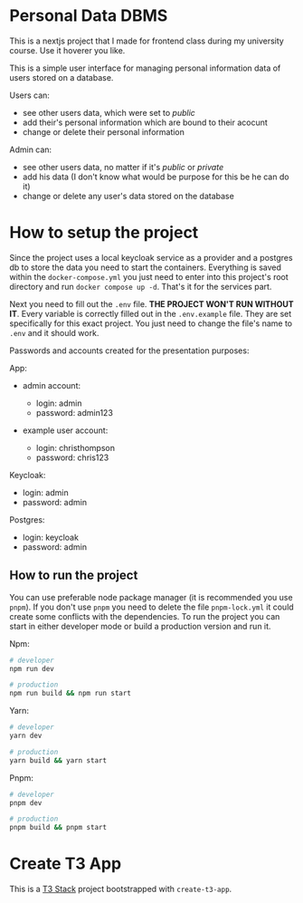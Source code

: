 # Personal Data DBMS

This is a nextjs project that I made for frontend class during my university course. Use it hoverer you like.

This is a simple user interface for managing personal information data of users stored on a database.

Users can:

- see other users data, which were set to _public_
- add their's personal information which are bound to their acocunt
- change or delete their personal information

Admin can:

- see other users data, no matter if it's _public_ or _private_
- add his data (I don't know what would be purpose for this be he can do it)
- change or delete any user's data stored on the database

# How to setup the project

Since the project uses a local keycloak service as a provider and a postgres db to store the data you need to start the containers. Everything is saved within the `docker-compose.yml` you just need to enter into this project's root directory and run `docker compose up -d`. That's it for the services part.

Next you need to fill out the `.env` file. **THE PROJECT WON'T RUN WITHOUT IT**. Every variable is correctly filled out in the `.env.example` file. They are set specifically for this exact project. You just need to change the file's name to `.env` and it should work.

Passwords and accounts created for the presentation purposes:

App:

- admin account:

  - login: admin
  - password: admin123

- example user account:

  - login: christhompson
  - password: chris123

Keycloak:

- login: admin
- password: admin

Postgres:

- login: keycloak
- password: admin

## How to run the project

You can use preferable node package manager (it is recommended you use `pnpm`). If you don't use `pnpm` you need to delete the file `pnpm-lock.yml` it could create some conflicts with the dependencies. To run the project you can start in either developer mode or build a production version and run it.

Npm:

```bash
# developer
npm run dev

# production
npm run build && npm run start
```

Yarn:

```bash
# developer
yarn dev

# production
yarn build && yarn start
```

Pnpm:

```bash
# developer
pnpm dev

# production
pnpm build && pnpm start
```

# Create T3 App

This is a [T3 Stack](https://create.t3.gg/) project bootstrapped with `create-t3-app`.
